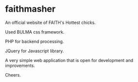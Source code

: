 # faithmasher

An official website of FAITH's Hottest chicks.


Used BULMA css framework.

PHP for backend processing.

JQuery for Javascript library.

A very simple web application that is open for development and improvements.

Cheers.

